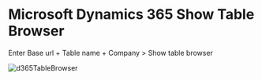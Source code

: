 # Microsoft Dynamics 365 Show Table Browser

Enter Base url + Table name + Company > Show table browser

![d365TableBrowser](https://addons.cdn.mozilla.net/user-media/previews/full/248/248075.png?modified=1606238004, "Microsoft Dynamics 365 Table Browser")
